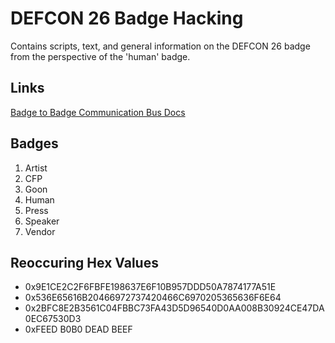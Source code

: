 # DEFCON 26 Badge Hacking

Contains scripts, text, and general information on the DEFCON 26 badge from the
perspective of the 'human' badge.

## Links

[Badge to Badge Communication Bus Docs](https://github.com/Wireb/badge_bus/wiki)

## Badges

1. Artist
2. CFP
3. Goon
4. Human
5. Press
6. Speaker
7. Vendor

## Reoccuring Hex Values

- 0x9E1CE2C2F6FBFE198637E6F10B957DDD50A7874177A51E
- 0x536E65616B20466972737420466C6970205365636F6E64
- 0x2BFC8E2B3561C04FBBC73FA43D5D96540D0AA008B30924CE47DA0EC67530D3
- 0xFEED B0B0 DEAD BEEF
